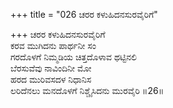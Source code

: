 +++
title = "026 ಚರರ ಕಳುಹಿದನಸುರವೈರಿಗೆ"

+++
ಚರರ ಕಳುಹಿದನಸುರವೈರಿಗೆ  
ಕರವ ಮುಗಿದನು ಪಾರ್ಥನೀ ಸಂ  
ಗರದೊಳಗೆ ನಿಮ್ಮಡಿಯ ಚಿತ್ತದೊಳಾವ ಥಟ್ಟಿನಲಿ  
ಬೆರಸುವೆವು ನಾವಿಂದಿನೀ ಮೋ  
ಹರದ ಮುರಿವಸದಳ ನಿಧಾನಿಸ  
ಲರಿದೆನಲು ಮನದೊಳಗೆ ನಿಶ್ಚೈಸಿದನು ಮುರವೈರಿ    ॥26॥